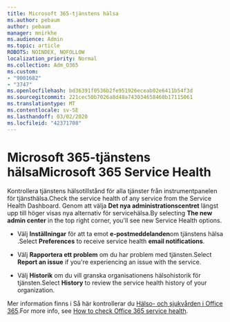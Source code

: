 ```yaml
---
title: Microsoft 365-tjänstens hälsa
ms.author: pebaum
author: pebaum
manager: mnirkhe
ms.audience: Admin
ms.topic: article
ROBOTS: NOINDEX, NOFOLLOW
localization_priority: Normal
ms.collection: Adm_O365
ms.custom:
- "9001682"
- "3747"
ms.openlocfilehash: bd36391f0536b2fe951926eceab02e6411b54f3d
ms.sourcegitcommit: 221cec50b7026a8d48a743034658460b17115061
ms.translationtype: MT
ms.contentlocale: sv-SE
ms.lasthandoff: 03/02/2020
ms.locfileid: "42371708"
---
```

# <a name="microsoft-365-service-health"></a><span data-ttu-id="cffe0-102">Microsoft 365-tjänstens hälsa</span><span class="sxs-lookup"><span data-stu-id="cffe0-102">Microsoft 365 Service Health</span></span>


<span data-ttu-id="cffe0-103">Kontrollera tjänstens hälsotillstånd för alla tjänster från instrumentpanelen för tjänsthälsa.</span><span class="sxs-lookup"><span data-stu-id="cffe0-103">Check the service health of any service from the Service Health Dashboard.</span></span> <span data-ttu-id="cffe0-104">Genom att välja **Det nya administrationscentret** längst upp till höger visas nya alternativ för servicehälsa.</span><span class="sxs-lookup"><span data-stu-id="cffe0-104">By selecting **The new admin center** in the top right corner, you'll see new Service Health options.</span></span>

- <span data-ttu-id="cffe0-105">Välj **Inställningar** för att ta emot **e-postmeddelanden**om tjänstens hälsa .</span><span class="sxs-lookup"><span data-stu-id="cffe0-105">Select **Preferences** to receive service health **email notifications**.</span></span>

- <span data-ttu-id="cffe0-106">Välj **Rapportera ett problem** om du har problem med tjänsten.</span><span class="sxs-lookup"><span data-stu-id="cffe0-106">Select **Report an issue** if you're experiencing an issue with the service.</span></span>

- <span data-ttu-id="cffe0-107">Välj **Historik** om du vill granska organisationens hälsohistorik för tjänsten.</span><span class="sxs-lookup"><span data-stu-id="cffe0-107">Select **History** to review the service health history of your organization.</span></span> 

<span data-ttu-id="cffe0-108">Mer information finns i Så här kontrollerar du [Hälso- och sjukvården i Office 365](https://docs.microsoft.com/en-us/office365/enterprise/view-service-health).</span><span class="sxs-lookup"><span data-stu-id="cffe0-108">For more info, see [How to check Office 365 service health](https://docs.microsoft.com/en-us/office365/enterprise/view-service-health).</span></span> 